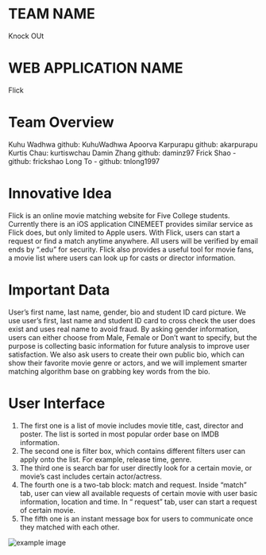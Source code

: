 # TEAM NAME

Knock OUt

# WEB APPLICATION NAME

Flick

# Team Overview

Kuhu Wadhwa github: KuhuWadhwa
Apoorva Karpurapu github: akarpurapu
Kurtis Chau: kurtiswchau
Damin Zhang github: daminz97
Frick Shao - github: frickshao
Long To - github: tnlong1997

# Innovative Idea

Flick is an online movie matching website for Five College students. Currently there is an iOS application CINEMEET provides similar service as Flick does, but only limited to Apple users. With Flick, users can start a request or find a match anytime anywhere. All users will be verified by email ends by “.edu” for security. Flick also provides a useful tool for movie fans, a movie list where users can look up for casts or director information.  

# Important Data

User’s first name, last name, gender, bio and student ID card picture. We use user’s first, last name and student ID card to cross check the user does exist and uses real name to avoid fraud. By asking gender information, users can either choose from Male, Female or Don’t want to specify, but the purpose is collecting basic information for future analysis to improve user satisfaction. We also ask users to create their own public bio, which can show their favorite movie genre or actors, and we will implement smarter matching algorithm base on grabbing key words from the bio.

# User Interface

1. The first one is a list of movie includes movie title, cast, director and poster. The list is sorted in most popular order base on IMDB information.
2. The second one is filter box, which contains different filters user can apply onto the list. For example, release time, genre.
3. The third one is search bar for user directly look for a certain movie, or movie’s cast includes certain actor/actress.
4. The fourth one is a two-tab block: match and request. Inside “match” tab, user can view all available requests of certain movie with user basic information, location and time. In “ request” tab, user can start a request of certain movie.
5. The fifth one is an instant message box for users to communicate once they matched with each other.


![example image](imgs/chick.jpg)

